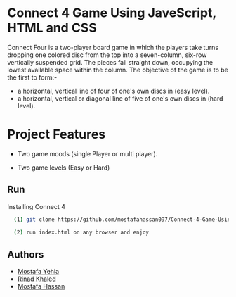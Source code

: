 
# Connect 4 Game Using JaveScript, HTML and CSS
Connect Four is a two-player board game in which the players take turns dropping one colored disc from the top into a seven-column, six-row vertically suspended grid. The pieces fall straight down, occupying the lowest available space within the column. The objective of the game is to be the first to form:-

- a horizontal, vertical line of four of one's own discs in (easy level).
- a horizontal, vertical or diagonal line of five of one's own discs in (hard level).
# Project Features

- Two game moods (single Player or multi player).

- Two game levels (Easy or Hard)

## Run

Installing Connect 4

```bash
  (1) git clone https://github.com/mostafahassan097/Connect-4-Game-Using-JS.git
  
  (2) run index.html on any browser and enjoy
```
    
## Authors
- [Mostafa Yehia](https://github.com/Mostafa-Yehia)
- [Rinad Khaled](https://github.com/rrriii-dot)
- [Mostafa Hassan](https://github.com/mostafahassan097)

